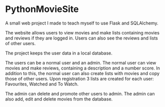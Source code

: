 # PythonMovieSite
A small web project I made to teach myself to use Flask and SQLAlchemy.

The website allows users to view movies and make lists containing movies and reviews if they are logged in.
Users can also see the reviews and lists of other users.

The project keeps the user data in a local database.

The users can be a normal user and an admin.
The normal user can view movies and make reviews, containing a description and a number score. In addition to this, the normal user can also create lists with movies and copy those of other users. Upon registration 3 lists are created for each user: Favourites, Watched and To Watch.

The admin can delete and promote other users to admin. The admin can also add, edit and delete movies from the database.
